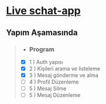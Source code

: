 
# [Live schat-app](https://schat-app.netlify.app/)


## Yapım Aşamasında


> - ### Program
> - [X] 1 ) Auth yapısı
> - [X] 2 ) Kişileri arama ve listeleme
> - [X] 3 ) Mesaj gönderme ve alma
> - [ ] 4 ) Profil Düzenleme 
> - [ ] 5 ) Mesaj Silme
> - [ ] 5 ) Mesaj Düzenleme


